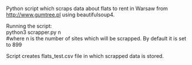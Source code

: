 Python script which scraps data about flats to rent in Warsaw from http://www.gumtree.pl using beautifulsoup4.

Running the script:  
 python3 scrapper.py n   
 #where n is the number of sites which will be scrapped. By default it is set to 899

Script creates flats_test.csv file in which scrapped data is stored.
